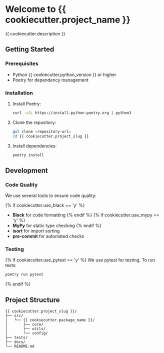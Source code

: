 # Welcome to {{ cookiecutter.project_name }}

{{ cookiecutter.description }}

## Getting Started

### Prerequisites

- Python {{ cookiecutter.python_version }} or higher
- Poetry for dependency management

### Installation

1. Install Poetry:
   ```bash
   curl -sSL https://install.python-poetry.org | python3 -
   ```

2. Clone the repository:
   ```bash
   git clone <repository-url>
   cd {{ cookiecutter.project_slug }}
   ```

3. Install dependencies:
   ```bash
   poetry install
   ```

## Development

### Code Quality

We use several tools to ensure code quality:

{% if cookiecutter.use_black == 'y' %}
- **Black** for code formatting
{% endif %}
{% if cookiecutter.use_mypy == 'y' %}
- **MyPy** for static type checking
{% endif %}
- **isort** for import sorting
- **pre-commit** for automated checks

### Testing

{% if cookiecutter.use_pytest == 'y' %}
We use pytest for testing. To run tests:

```bash
poetry run pytest
```
{% endif %}

## Project Structure

```
{{ cookiecutter.project_slug }}/
├── src/
│   └── {{ cookiecutter.package_name }}/
│       ├── core/
│       ├── utils/
│       └── config/
├── tests/
├── docs/
└── README.md
``` 